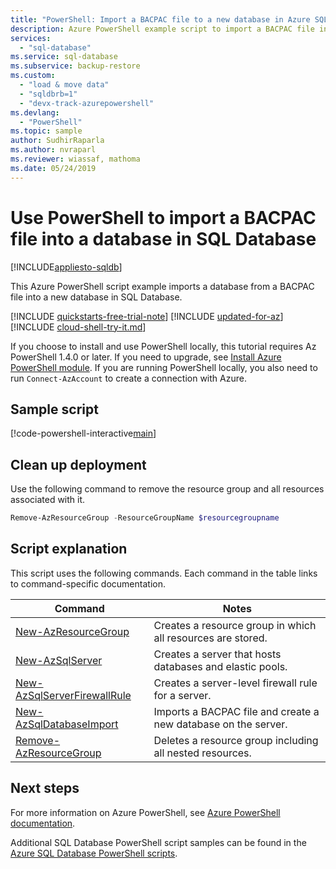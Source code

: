 ```yaml
---
title: "PowerShell: Import a BACPAC file to a new database in Azure SQL Database"
description: Azure PowerShell example script to import a BACPAC file into a database in SQL Database
services:
  - "sql-database"
ms.service: sql-database
ms.subservice: backup-restore
ms.custom:
  - "load & move data"
  - "sqldbrb=1"
  - "devx-track-azurepowershell"
ms.devlang:
  - "PowerShell"
ms.topic: sample
author: SudhirRaparla
ms.author: nvraparl
ms.reviewer: wiassaf, mathoma
ms.date: 05/24/2019
---
```

# Use PowerShell to import a BACPAC file into a database in SQL Database
[!INCLUDE[appliesto-sqldb](../../includes/appliesto-sqldb.md)]

This Azure PowerShell script example imports a database from a BACPAC file into a new database in SQL Database.  

[!INCLUDE [quickstarts-free-trial-note](../../includes/quickstarts-free-trial-note.md)]
[!INCLUDE [updated-for-az](../../includes/updated-for-az.md)]
[!INCLUDE [cloud-shell-try-it.md](../../includes/cloud-shell-try-it.md)]

If you choose to install and use PowerShell locally, this tutorial requires Az PowerShell 1.4.0 or later. If you need to upgrade, see [Install Azure PowerShell module](/powershell/azure/install-az-ps). If you are running PowerShell locally, you also need to run `Connect-AzAccount` to create a connection with Azure.

## Sample script

[!code-powershell-interactive[main](~/../powershell_scripts/sql-database/import-from-bacpac/import-from-bacpac.ps1?highlight=20-21 "Create SQL Database")]

## Clean up deployment

Use the following command to remove  the resource group and all resources associated with it.

```powershell
Remove-AzResourceGroup -ResourceGroupName $resourcegroupname
```

## Script explanation

This script uses the following commands. Each command in the table links to command-specific documentation.

| Command | Notes |
|---|---|
| [New-AzResourceGroup](/powershell/module/az.resources/new-azresourcegroup) | Creates a resource group in which all resources are stored. |
| [New-AzSqlServer](/powershell/module/az.sql/new-azsqlserver) | Creates a server that hosts databases and elastic pools. |
| [New-AzSqlServerFirewallRule](/powershell/module/az.sql/new-azsqlserverfirewallrule) | Creates a server-level firewall rule for a server. |
| [New-AzSqlDatabaseImport](/powershell/module/az.sql/new-azsqldatabaseimport) | Imports a BACPAC file and create a new database on the server. |
| [Remove-AzResourceGroup](/powershell/module/az.resources/remove-azresourcegroup) | Deletes a resource group including all nested resources. |

## Next steps

For more information on Azure PowerShell, see [Azure PowerShell documentation](/powershell/azure/).

Additional SQL Database PowerShell script samples can be found in the [Azure SQL Database PowerShell scripts](../powershell-script-content-guide.md).

